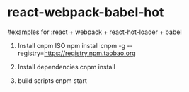 # react-webpack-babel-hot
#examples for :react + webpack + react-hot-loader + babel

1. Install cnpm ISO
npm install cnpm -g --registry=https://registry.npm.taobao.org

2. Install dependencies
cnpm install

3. build scripts
cnpm start


